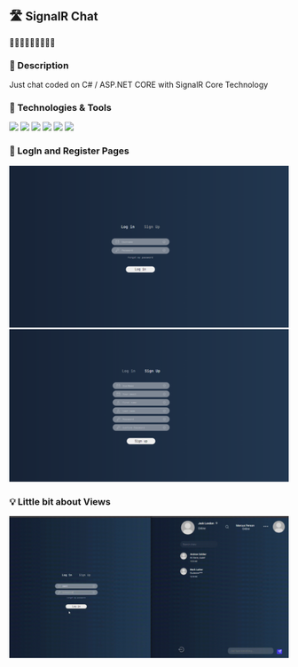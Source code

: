 ## 🛣️ SignalR Chat
🍉🍉🍉🍉🍉🍉🍉🍉🍉

### 📜 Description
Just chat coded on C# / ASP.NET CORE with SignalR Core Technology

### 🔧 Technologies & Tools
![](https://img.shields.io/badge/Code-C%23-blue)
![](https://img.shields.io/badge/Tech-ASP.NET%20CORE-blueviolet)
![](https://img.shields.io/badge/Tech-SignalR%20Core-green)
![](https://img.shields.io/badge/Front-JavaScript%2C%20HTML%2C%20CSS-brightgreen)
![](https://img.shields.io/badge/ORM-Entity%20Framework%20Core-orange)
![](https://img.shields.io/badge/DB-MySQL-yellow)

###	📑 LogIn and Register Pages
![](https://github.com/nopills/SignalRChat/blob/master/assets/LoginPage.png)
![](https://github.com/nopills/SignalRChat/blob/master/assets/RegisterPage.png)

### 💡 Little bit about Views
![](https://github.com/nopills/SignalRChat/blob/master/assets/gif.gif)
